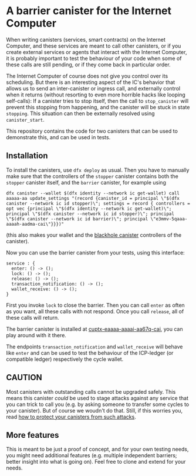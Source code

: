 A barrier canister for the Internet Computer
============================================

When writing canisters (services, smart contracts) on the Internet Computer,
and these services are meant to call other canisters, or if you create external
services or agents that interact with the Internet Computer, it is probably
important to test the behaviour of your code when some of these calls are
still pending, or if they come back in particular order.

The Internet Computer of course does not give you control over its scheduling.
But there is an interesting aspect of the IC's behavior that allows us to send
an inter-canister or ingress call, and externally control when it returns
(without resorting to even more horrible hacks like looping self-calls): If a
canister tries to stop itself, then the call to `stop_canister` will prevent
this stopping from happening, and the canister will be stuck in state
`stopping`.  This situation can then be externally resolved using
`canister_start`.

This repository contains the code for two canisters that can be used to
demonstrate this, and can be used in tests.

Installation
------------

To install the canisters, use `dfx deploy` as usual. Then you have to manually
make sure that the controllers of the `stopper` canister contains both the
`stopper` canister itself, and the `barrier` canister, for example using

    dfx canister --wallet $(dfx identity --network ic get-wallet) call aaaaa-aa update_settings "(record {canister_id = principal \"$(dfx canister --network ic id stopper)\"; settings = record { controllers = opt vec {principal \"$(dfx identity --network ic get-wallet)\"; principal \"$(dfx canister --network ic id stopper)\"; principal \"$(dfx canister --network ic id barrier)\"; principal \"e3mmv-5qaaa-aaaah-aadma-cai\"}}})"

(this also makes your wallet and the [blackhole
canister](https://github.com/ninegua/ic-blackhole) controllers of the
canister).

Now you can use the barrier canister from your tests, using this interface:

    service : {
      enter: () -> ();
      lock: () -> ();
      release: () -> ();
      transaction_notification: () -> ();
      wallet_receive: () -> ();
    }

First you invoke `lock` to close the barrier. Then you can call `enter` as
often as you want, all these calls with not respond. Once you call `release`,
all of these calls will return.

The barrier canister is installed at
[cuptx-eaaaa-aaaai-aa67q-cai](https://ic.rocks/principal/cuptx-eaaaa-aaaai-aa67q-cai),
you can play around with it there.  

The endpoints `transaction_notification` and `wallet_receive` will behave like
`enter` and can be used to test the behaviour of the ICP-ledger (or compatible
ledger) respectively the cycle wallet.

## CAUTION

Most canisters with outstanding calls cannot be upgraded safely.  This means
this canister _could_ be used to stage attacks against any service that you can
trick to call you (e.g. by asking someone to transfer some cycles to your
canister). But of course we woudn't do that. Still, if this worries you, read
[how to protect your canisters from such
attacks](https://www.joachim-breitner.de/blog/789-Zero-downtime_upgrades_of_Internet_Computer_canisters).

## More features

This is meant to be just a proof of concept, and for your own testing needs,
you might need additional features (e.g. multiple independent barriers; better
insight into what is going on). Feel free to clone and extend for your needs.
